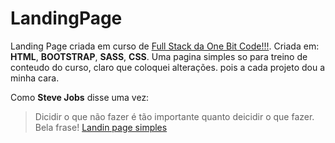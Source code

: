# LandingPage
 Landing Page criada em curso de [Full Stack da One Bit Code!!!](https://go.hotmart.com/J67221785V).
 Criada em: 
 __HTML__, 
 __BOOTSTRAP__, 
 __SASS__, 
 __CSS__.
 Uma pagina simples so para treino de conteudo do curso, claro que coloquei alterações. pois a cada projeto dou a minha cara.

Como **Steve Jobs** disse uma vez:
 >Dicidir o que não fazer é tão
 >importante quanto deicidir
 >o que fazer.
 Bela frase!
 [Landin page simples](https://silvanmiller.github.io/LandingPage/)
 
